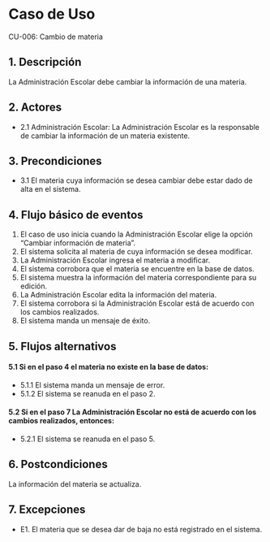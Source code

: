 # Caso de Uso
CU-006: Cambio de materia

## 1. Descripción
La Administración Escolar debe cambiar la información de una materia.

## 2. Actores
- 2.1 Administración Escolar: La Administración Escolar es la responsable de cambiar la información de un materia existente.

## 3. Precondiciones
- 3.1 El materia cuya información se desea cambiar debe estar dado de alta en el sistema.

## 4. Flujo básico de eventos
1. El caso de uso inicia cuando la Administración Escolar elige la opción “Cambiar información de materia”.
2. El sistema solicita al materia de cuya información se desea modificar.
3. La Administración Escolar ingresa el materia a modificar.
4. El sistema corrobora que el materia se encuentre en la base de datos.
5. El sistema muestra la información del materia correspondiente para su edición.
6. La Administración Escolar edita la información del materia.
7. El sistema corrobora si la Administración Escolar está de acuerdo con los cambios realizados.
8. El sistema manda un mensaje de éxito.


## 5. Flujos alternativos
#### 5.1 Si en el paso 4 el materia no existe en la base de datos:
- 5.1.1 El sistema manda un mensaje de error.
- 5.1.2 El sistema se reanuda en el paso 2.
#### 5.2 Si en el paso 7 La Administración Escolar no está de acuerdo con los cambios realizados, entonces:
- 5.2.1 El sistema se reanuda en el paso 5.

## 6. Postcondiciones
La información del materia se actualiza.

## 7. Excepciones
- E1. El materia que se desea dar de baja no está registrado en el sistema.


